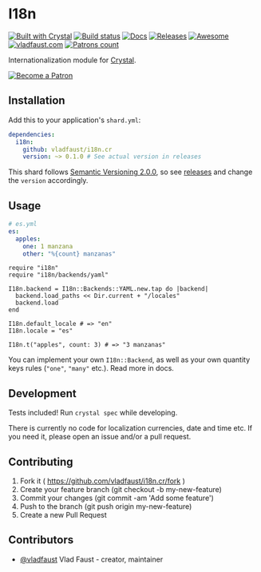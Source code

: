 # I18n

[![Built with Crystal](https://img.shields.io/badge/built%20with-crystal-000000.svg?style=flat-square)](https://crystal-lang.org/)
[![Build status](https://img.shields.io/travis/vladfaust/i18n.cr/master.svg?style=flat-square)](https://travis-ci.org/vladfaust/i18n.cr)
[![Docs](https://img.shields.io/badge/docs-available-brightgreen.svg?style=flat-square)](https://vladfaust.com/i18n.cr)
[![Releases](https://img.shields.io/github/release/vladfaust/i18n.cr.svg?style=flat-square)](https://github.com/vladfaust/i18n.cr/releases)
[![Awesome](https://github.com/vladfaust/awesome/blob/badge-flat-alternative/media/badge-flat-alternative.svg)](https://github.com/veelenga/awesome-crystal)
[![vladfaust.com](https://img.shields.io/badge/style-.com-lightgrey.svg?longCache=true&style=flat-square&label=vladfaust&colorB=0a83d8)](https://vladfaust.com)
[![Patrons count](https://img.shields.io/badge/dynamic/json.svg?label=patrons&url=https://www.patreon.com/api/user/11296360&query=$.included[0].attributes.patron_count&style=flat-square&colorB=red&maxAge=86400)](https://www.patreon.com/vladfaust)

Internationalization module for [Crystal](https://crystal-lang.org/).

[![Become a Patron](https://vladfaust.com/img/patreon-small.svg)](https://www.patreon.com/vladfaust)

## Installation

Add this to your application's `shard.yml`:

```yaml
dependencies:
  i18n:
    github: vladfaust/i18n.cr
    version: ~> 0.1.0 # See actual version in releases
```

This shard follows [Semantic Versioning 2.0.0](https://semver.org/), so see [releases](https://github.com/vladfaust/i18n.cr/releases) and change the `version` accordingly.

## Usage

```yaml
# es.yml
es:
  apples:
    one: 1 manzana
    other: "%{count} manzanas"
```

```crystal
require "i18n"
require "i18n/backends/yaml"

I18n.backend = I18n::Backends::YAML.new.tap do |backend|
  backend.load_paths << Dir.current + "/locales"
  backend.load
end

I18n.default_locale # => "en"
I18n.locale = "es"

I18n.t("apples", count: 3) # => "3 manzanas"
```

You can implement your own `I18n::Backend`, as well as your own quantity keys rules (`"one"`, `"many"` etc.). Read more in docs.

## Development

Tests included! Run `crystal spec` while developing.

There is currently no code for localization currencies, date and time etc. If you need it, please open an issue and/or a pull request.

## Contributing

1. Fork it ( https://github.com/vladfaust/i18n.cr/fork )
2. Create your feature branch (git checkout -b my-new-feature)
3. Commit your changes (git commit -am 'Add some feature')
4. Push to the branch (git push origin my-new-feature)
5. Create a new Pull Request

## Contributors

- [@vladfaust](https://github.com/vladfaust) Vlad Faust - creator, maintainer
